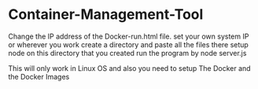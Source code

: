 # Container-Management-Tool
Change the IP address of the Docker-run.html file. set your own system IP or wherever you work
create a directory and paste all the files there
setup node on this directory that you created 
run the program by 
node server.js

This will only work in Linux OS and also you need to setup The Docker and the Docker Images
